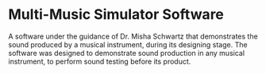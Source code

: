 # Multi-Music Simulator Software 
A software under the guidance of Dr. Misha Schwartz that demonstrates the sound produced by a musical instrument, during its designing stage. 
The software was designed to demonstrate sound production in any musical instrument, to perform sound testing before its product. 
